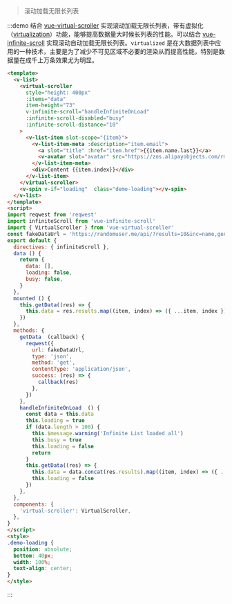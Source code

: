 > 滚动加载无限长列表

:::demo 结合 [vue-virtual-scroller](https://github.com/Akryum/vue-virtual-scroller) 实现滚动加载无限长列表，带有虚拟化（[virtualization](https://blog.jscrambler.com/optimizing-react-rendering-through-virtualization/)）功能，能够提高数据量大时候长列表的性能。可以结合 [vue-infinite-scroll](https://github.com/ElemeFE/vue-infinite-scroll) 实现滚动自动加载无限长列表。`virtualized` 是在大数据列表中应用的一种技术，主要是为了减少不可见区域不必要的渲染从而提高性能，特别是数据量在成千上万条效果尤为明显。

```html
<template>
  <v-list>
    <virtual-scroller
      style="height: 400px"
      :items="data"
      item-height="73"
      v-infinite-scroll="handleInfiniteOnLoad"
      :infinite-scroll-disabled="busy"
      :infinite-scroll-distance="10"
    >
      <v-list-item slot-scope="{item}">
        <v-list-item-meta :description="item.email">
          <a slot="title" :href="item.href">{{item.name.last}}</a>
          <v-avatar slot="avatar" src="https://zos.alipayobjects.com/rmsportal/ODTLcjxAfvqbxHnVXCYX.png"></v-avatar>
        </v-list-item-meta>
        <div>Content {{item.index}}</div>
      </v-list-item>
    </virtual-scroller>
    <v-spin v-if="loading"  class="demo-loading"></v-spin>
  </v-list>
</template>
<script>
import reqwest from 'reqwest'
import infiniteScroll from 'vue-infinite-scroll'
import { VirtualScroller } from 'vue-virtual-scroller'
const fakeDataUrl = 'https://randomuser.me/api/?results=10&inc=name,gender,email,nat&noinfo'
export default {
  directives: { infiniteScroll },
  data () {
    return {
      data: [],
      loading: false,
      busy: false,
    }
  },
  mounted () {
    this.getData((res) => {
      this.data = res.results.map((item, index) => ({ ...item, index }))
    })
  },
  methods: {
    getData  (callback) {
      reqwest({
        url: fakeDataUrl,
        type: 'json',
        method: 'get',
        contentType: 'application/json',
        success: (res) => {
          callback(res)
        },
      })
    },
    handleInfiniteOnLoad  () {
      const data = this.data
      this.loading = true
      if (data.length > 100) {
        this.$message.warning('Infinite List loaded all')
        this.busy = true
        this.loading = false
        return
      }
      this.getData((res) => {
        this.data = data.concat(res.results).map((item, index) => ({ ...item, index }))
        this.loading = false
      })
    },
  },
  components: {
    'virtual-scroller': VirtualScroller,
  },
}
</script>
<style>
.demo-loading {
  position: absolute;
  bottom: 40px;
  width: 100%;
  text-align: center;
}
</style>
```
:::
